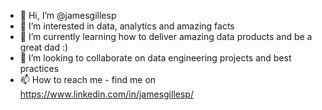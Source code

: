 - 👋 Hi, I’m @jamesgillesp
- 👀 I’m interested in data, analytics and amazing facts
- 🌱 I’m currently learning how to deliver amazing data products and be a great dad :)
- 💞️ I’m looking to collaborate on data engineering projects and best practices
- 📫 How to reach me - find me on https://www.linkedin.com/in/jamesgillesp/
